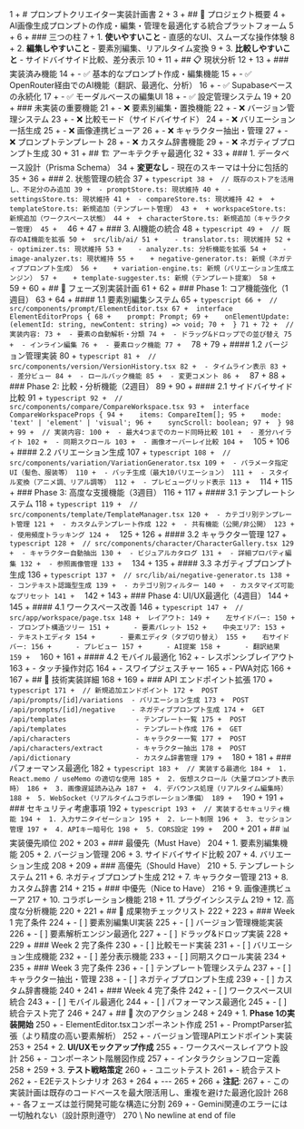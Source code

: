  1 +  # プロンプトクリエイター実装計画書
         2 +
         3 +  ## 🎯 プロジェクト概要
         4 +  AI画像生成プロンプトの作成・編集・管理を最適化する統合プラットフォーム
         5 +
         6 +  ### 三つの柱
         7 +  1. **使いやすいこと** - 直感的なUI、スムーズな操作体験
         8 +  2. **編集しやすいこと** - 要素別編集、リアルタイム変換
         9 +  3. **比較しやすいこと** - サイドバイサイド比較、差分表示
        10 +
        11 +  ## 📋 現状分析
        12 +
        13 +  ### 実装済み機能
        14 +  - ✅ 基本的なプロンプト作成・編集機能
        15 +  - ✅ OpenRouter経由でのAI機能（翻訳、最適化、分析）
        16 +  - ✅ Supabaseベースの永続化
        17 +  - ✅ モーダルベースの編集UI
        18 +  - ✅ 設定管理システム
        19 +
        20 +  ### 未実装の重要機能
        21 +  - ❌ 要素別編集・置換機能
        22 +  - ❌ バージョン管理システム
        23 +  - ❌ 比較モード（サイドバイサイド）
        24 +  - ❌ バリエーション一括生成
        25 +  - ❌ 画像連携ビューア
        26 +  - ❌ キャラクター抽出・管理
        27 +  - ❌ プロンプトテンプレート
        28 +  - ❌ カスタム辞書機能
        29 +  - ❌ ネガティブプロンプト生成
        30 +
        31 +  ## 🏗️ アーキテクチャ最適化
        32 +
        33 +  ### 1. データベース設計（Prisma Schema）
        34 +  **変更なし** - 現在のスキーマは十分に包括的
        35 +
        36 +  ### 2. 状態管理の統合
        37 +  ```typescript
        38 +  // 既存のストアを活用し、不足分のみ追加
        39 +  - promptStore.ts: 現状維持
        40 +  - settingsStore.ts: 現状維持
        41 +  - compareStore.ts: 現状維持
        42 +  + templateStore.ts: 新規追加（テンプレート管理）
        43 +  + workspaceStore.ts: 新規追加（ワークスペース状態）
        44 +  + characterStore.ts: 新規追加（キャラクター管理）
        45 +  ```
        46 +
        47 +  ### 3. AI機能の統合
        48 +  ```typescript
        49 +  // 既存のAI機能を拡張
        50 +  src/lib/ai/
        51 +    - translator.ts: 現状維持
        52 +    - optimizer.ts: 現状維持
        53 +    - analyzer.ts: 分析機能を拡張
        54 +    - image-analyzer.ts: 現状維持
        55 +    + negative-generator.ts: 新規（ネガティブプロンプト生成）
        56 +    + variation-engine.ts: 新規（バリエーション生成エンジン）
        57 +    + template-suggester.ts: 新規（テンプレート提案）
        58 +  ```
        59 +
        60 +  ## 📝 フェーズ別実装計画
        61 +
        62 +  ### Phase 1: コア機能強化（1週目）
        63 +
        64 +  #### 1.1 要素別編集システム
        65 +  ```typescript
        66 +  // src/components/prompt/ElementEditor.tsx
        67 +  interface ElementEditorProps {
        68 +    prompt: Prompt;
        69 +    onElementUpdate: (elementId: string, newContent: string) => void;
        70 +  }
        71 +
        72 +  // 実装内容:
        73 +  - 要素の自動解析・分類
        74 +  - ドラッグ&ドロップでの並び替え
        75 +  - インライン編集
        76 +  - 要素ロック機能
        77 +  ```
        78 +
        79 +  #### 1.2 バージョン管理実装
        80 +  ```typescript
        81 +  // src/components/version/VersionHistory.tsx
        82 +  - タイムライン表示
        83 +  - 差分ビュー
        84 +  - ロールバック機能
        85 +  - 変更コメント
        86 +  ```
        87 +
        88 +  ### Phase 2: 比較・分析機能（2週目）
        89 +
        90 +  #### 2.1 サイドバイサイド比較
        91 +  ```typescript
        92 +  // src/components/compare/CompareWorkspace.tsx
        93 +  interface CompareWorkspaceProps {
        94 +    items: CompareItem[];
        95 +    mode: 'text' | 'element' | 'visual';
        96 +    syncScroll: boolean;
        97 +  }
        98 +
        99 +  // 実装内容:
       100 +  - 最大4つまでのカード同時比較
       101 +  - 差分ハイライト
       102 +  - 同期スクロール
       103 +  - 画像オーバーレイ比較
       104 +  ```
       105 +
       106 +  #### 2.2 バリエーション生成
       107 +  ```typescript
       108 +  // src/components/variation/VariationGenerator.tsx
       109 +  - パラメータ指定UI（髪色、服装等）
       110 +  - バッチ生成（最大10バリエーション）
       111 +  - スタイル変換（アニメ調、リアル調等）
       112 +  - プレビューグリッド表示
       113 +  ```
       114 +
       115 +  ### Phase 3: 高度な支援機能（3週目）
       116 +
       117 +  #### 3.1 テンプレートシステム
       118 +  ```typescript
       119 +  // src/components/template/TemplateManager.tsx
       120 +  - カテゴリ別テンプレート管理
       121 +  - カスタムテンプレート作成
       122 +  - 共有機能（公開/非公開）
       123 +  - 使用頻度トラッキング
       124 +  ```
       125 +
       126 +  #### 3.2 キャラクター管理
       127 +  ```typescript
       128 +  // src/components/character/CharacterGallery.tsx
       129 +  - キャラクター自動抽出
       130 +  - ビジュアルカタログ
       131 +  - 詳細プロパティ編集
       132 +  - 参照画像管理
       133 +  ```
       134 +
       135 +  #### 3.3 ネガティブプロンプト生成
       136 +  ```typescript
       137 +  // src/lib/ai/negative-generator.ts
       138 +  - コンテキスト認識型生成
       139 +  - カテゴリ別フィルター
       140 +  - カスタマイズ可能なプリセット
       141 +  ```
       142 +
       143 +  ### Phase 4: UI/UX最適化（4週目）
       144 +
       145 +  #### 4.1 ワークスペース改善
       146 +  ```typescript
       147 +  // src/app/workspace/page.tsx
       148 +  レイアウト:
       149 +    左サイドバー:
       150 +      - プロンプト構造ツリー
       151 +      - 要素パレット
       152 +    中央エリア:
       153 +      - テキストエディタ
       154 +      - 要素エディタ（タブ切り替え）
       155 +    右サイドバー:
       156 +      - プレビュー
       157 +      - AI提案
       158 +      - 翻訳結果
       159 +  ```
       160 +
       161 +  #### 4.2 モバイル最適化
       162 +  - レスポンシブレイアウト
       163 +  - タッチ操作対応
       164 +  - スワイプジェスチャー
       165 +  - PWA対応
       166 +
       167 +  ## 🔧 技術実装詳細
       168 +
       169 +  ### API エンドポイント拡張
       170 +  ```typescript
       171 +  // 新規追加エンドポイント
       172 +  POST   /api/prompts/[id]/variations  - バリエーション生成
       173 +  POST   /api/prompts/[id]/negative    - ネガティブプロンプト生成
       174 +  GET    /api/templates                 - テンプレート一覧
       175 +  POST   /api/templates                 - テンプレート作成
       176 +  GET    /api/characters                - キャラクター一覧
       177 +  POST   /api/characters/extract        - キャラクター抽出
       178 +  POST   /api/dictionary                - カスタム辞書管理
       179 +  ```
       180 +
       181 +  ### パフォーマンス最適化
       182 +  ```typescript
       183 +  // 実装する最適化
       184 +  1. React.memo / useMemo の適切な使用
       185 +  2. 仮想スクロール（大量プロンプト表示時）
       186 +  3. 画像遅延読み込み
       187 +  4. デバウンス処理（リアルタイム編集時）
       188 +  5. WebSocket（リアルタイムコラボレーション準備）
       189 +  ```
       190 +
       191 +  ### セキュリティ考慮事項
       192 +  ```typescript
       193 +  // 実装するセキュリティ機能
       194 +  1. 入力サニタイゼーション
       195 +  2. レート制限
       196 +  3. セッション管理
       197 +  4. APIキー暗号化
       198 +  5. CORS設定
       199 +  ```
       200 +
       201 +  ## 📊 実装優先順位
       202 +
       203 +  ### 最優先（Must Have）
       204 +  1. 要素別編集機能
       205 +  2. バージョン管理
       206 +  3. サイドバイサイド比較
       207 +  4. バリエーション生成
       208 +
       209 +  ### 高優先（Should Have）
       210 +  5. テンプレートシステム
       211 +  6. ネガティブプロンプト生成
       212 +  7. キャラクター管理
       213 +  8. カスタム辞書
       214 +
       215 +  ### 中優先（Nice to Have）
       216 +  9. 画像連携ビューア
       217 +  10. コラボレーション機能
       218 +  11. プラグインシステム
       219 +  12. 高度な分析機能
       220 +
       221 +  ## 🎯 成果物チェックリスト
       222 +
       223 +  ### Week 1 完了条件
       224 +  - [ ] 要素別編集UI実装
       225 +  - [ ] バージョン管理機能実装
       226 +  - [ ] 要素解析エンジン最適化
       227 +  - [ ] ドラッグ&ドロップ実装
       228 +
       229 +  ### Week 2 完了条件
       230 +  - [ ] 比較モード実装
       231 +  - [ ] バリエーション生成機能
       232 +  - [ ] 差分表示機能
       233 +  - [ ] 同期スクロール実装
       234 +
       235 +  ### Week 3 完了条件
       236 +  - [ ] テンプレート管理システム
       237 +  - [ ] キャラクター抽出・管理
       238 +  - [ ] ネガティブプロンプト生成
       239 +  - [ ] カスタム辞書機能
       240 +
       241 +  ### Week 4 完了条件
       242 +  - [ ] ワークスペースUI統合
       243 +  - [ ] モバイル最適化
       244 +  - [ ] パフォーマンス最適化
       245 +  - [ ] 統合テスト完了
       246 +
       247 +  ## 🚀 次のアクション
       248 +
       249 +  1. **Phase 1の実装開始**
       250 +     - ElementEditor.tsxコンポーネント作成
       251 +     - PromptParser拡張（より精度の高い要素解析）
       252 +     - バージョン管理APIエンドポイント実装
       253 +
       254 +  2. **UI/UXモックアップ作成**
       255 +     - ワークスペースレイアウト設計
       256 +     - コンポーネント階層図作成
       257 +     - インタラクションフロー定義
       258 +
       259 +  3. **テスト戦略策定**
       260 +     - ユニットテスト
       261 +     - 統合テスト
       262 +     - E2Eテストシナリオ
       263 +
       264 +  ---
       265 +
       266 +  **注記**:
       267 +  - この実装計画は既存のコードベースを最大限活用し、重複を避けた最適化設計
       268 +  - 各フェーズは並行開発可能な構造に分割
       269 +  - Gemini関連のエラーには一切触れない（設計原則遵守）
       270   \ No newline at end of file